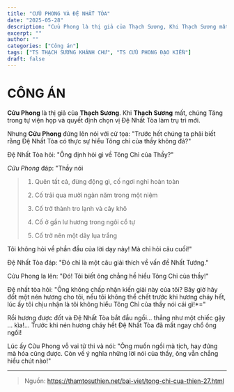 ```yaml
---
title: "CỬU PHONG VÀ ĐỆ NHẤT TÒA"
date: "2025-05-28"
description: "Cửu Phong là thị giả của Thạch Sương, Khi Thạch Sương mất, chúng Tăng trong tự viện họp và quyết định chọn vị Đệ Nhất Tòa làm trụ trì mới."
excerpt: ""
author: ""
categories: ["Công án"]
tags: ["TS THẠCH SƯƠNG KHÁNH CHƯ", "TS CỬU PHONG ĐẠO KIỀN"]
draft: false
---
```


# CÔNG ÁN

**Cửu Phong** là thị giả của **Thạch Sương**.
Khi **Thạch Sương** mất, chúng Tăng trong tự viện họp và quyết định chọn vị Đệ Nhất Tòa làm trụ trì mới.

Nhưng **Cửu Phong** đứng lên nói với cử tọa: "Trước hết chúng ta phải biết rằng Đệ Nhất Tòa có thực sự hiểu Tông chỉ của thầy không đả?"

Đệ Nhất Tòa hỏi: "Ông định hỏi gì về Tông Chỉ của Thầy?"

*Cửu Phong* đáp: "Thầy nói

> 1. Quên tất cả, đừng động gì, cố ngơi nghỉ hoàn toàn
>
> 2. Cố trải qua mười ngàn năm trong một niệm
>
> 3. Cố trở thành tro lạnh và cây khô
>
> 4. Cố ở gần lư hương trong ngôi cổ tự
>
> 5. Cố trở nên một dãy lụa trắng

Tôi không hỏi về phần đầu của lời dạy này! Mà chỉ hỏi câu cuối!"

Đệ Nhất Tòa đáp: "Đó chỉ là một câu giải thích về vấn đề Nhất Tướng."

Cửu Phong la lên: "Đó! Tôi biết ông chẳng hề hiểu Tông Chỉ của thầy!"

Đệ nhất tòa hỏi:
"Ông không chấp nhận kiến giải này của tôi?
Bây giờ hãy đốt một nén hương cho tôi, nếu tôi không thể chết trước khi hương cháy hết, lúc ấy tôi chịu nhận là tôi không hiểu Tông Chỉ của thầy nói cái gì!*="

Rồi hương được đốt và Đệ Nhất Tòa bắt đầu ngồi... thẳng như một chiếc gậy ... kìa!...
Trước khi nén hương cháy hết Đệ Nhất Tòa đã mất ngay chổ ông ngồi!

Lúc ấy Cửu Phong vỗ vai tử thi và nói:
"Ông muốn ngồi mà tịch, hay đứng mà hóa cũng được.
Còn về ý nghĩa những lời nói của thầy, ông vẫn chẳng hiểu chút nào!"

***

> Nguồn: https://thamtosuthien.net/bai-viet/tong-chi-cua-thien-27.html
